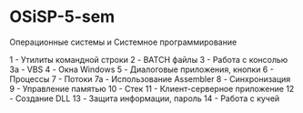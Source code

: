 # OSiSP-5-sem
Операционные системы и Системное программирование

1 - Утилиты командной строки
2 - BATCH файлы
3 - Работа с консолью
3а - VBS
4 - Окна Windows
5 - Диалоговые приложения, кнопки
6 - Процессы
7 - Потоки
7а - Использование Assembler
8 - Синхронизация
9 - Управление памятью
10 - Стек
11 - Клиент-серверное приложение
12 - Создание DLL
13 - Защита информации, пароль
14 - Работа с кучей
